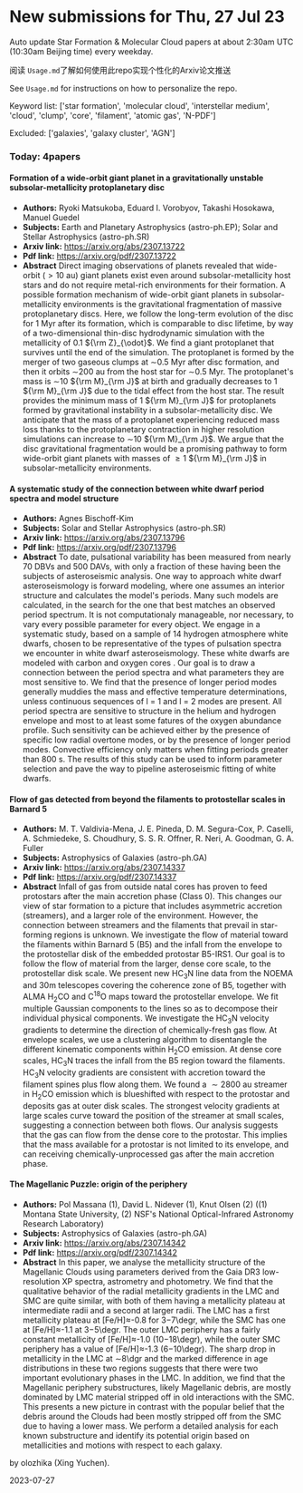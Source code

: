 # New submissions for Thu, 27 Jul 23
Auto update Star Formation & Molecular Cloud papers at about 2:30am UTC (10:30am Beijing time) every weekday.


阅读 `Usage.md`了解如何使用此repo实现个性化的Arxiv论文推送

See `Usage.md` for instructions on how to personalize the repo. 


Keyword list: ['star formation', 'molecular cloud', 'interstellar medium', 'cloud', 'clump', 'core', 'filament', 'atomic gas', 'N-PDF']


Excluded: ['galaxies', 'galaxy cluster', 'AGN']


### Today: 4papers 
#### Formation of a wide-orbit giant planet in a gravitationally unstable  subsolar-metallicity protoplanetary disc
 - **Authors:** Ryoki Matsukoba, Eduard I. Vorobyov, Takashi Hosokawa, Manuel Guedel
 - **Subjects:** Earth and Planetary Astrophysics (astro-ph.EP); Solar and Stellar Astrophysics (astro-ph.SR)
 - **Arxiv link:** https://arxiv.org/abs/2307.13722
 - **Pdf link:** https://arxiv.org/pdf/2307.13722
 - **Abstract**
 Direct imaging observations of planets revealed that wide-orbit ($>10$ au) giant planets exist even around subsolar-metallicity host stars and do not require metal-rich environments for their formation. A possible formation mechanism of wide-orbit giant planets in subsolar-metallicity environments is the gravitational fragmentation of massive protoplanetary discs. Here, we follow the long-term evolution of the disc for 1 Myr after its formation, which is comparable to disc lifetime, by way of a two-dimensional thin-disc hydrodynamic simulation with the metallicity of 0.1 ${\rm Z}_{\odot}$. We find a giant protoplanet that survives until the end of the simulation. The protoplanet is formed by the merger of two gaseous clumps at $\sim$0.5 Myr after disc formation, and then it orbits $\sim$200 au from the host star for $\sim$0.5 Myr. The protoplanet's mass is $\sim$10 ${\rm M}_{\rm J}$ at birth and gradually decreases to 1 ${\rm M}_{\rm J}$ due to the tidal effect from the host star. The result provides the minimum mass of 1 ${\rm M}_{\rm J}$ for protoplanets formed by gravitational instability in a subsolar-metallicity disc. We anticipate that the mass of a protoplanet experiencing reduced mass loss thanks to the protoplanetary contraction in higher resolution simulations can increase to $\sim$10 ${\rm M}_{\rm J}$. We argue that the disc gravitational fragmentation would be a promising pathway to form wide-orbit giant planets with masses of $\ge1$ ${\rm M}_{\rm J}$ in subsolar-metallicity environments.
#### A systematic study of the connection between white dwarf period spectra  and model structure
 - **Authors:** Agnes Bischoff-Kim
 - **Subjects:** Solar and Stellar Astrophysics (astro-ph.SR)
 - **Arxiv link:** https://arxiv.org/abs/2307.13796
 - **Pdf link:** https://arxiv.org/pdf/2307.13796
 - **Abstract**
 To date, pulsational variability has been measured from nearly 70 DBVs and 500 DAVs, with only a fraction of these having been the subjects of asteroseismic analysis. One way to approach white dwarf asteroseismology is forward modeling, where one assumes an interior structure and calculates the model's periods. Many such models are calculated, in the search for the one that best matches an observed period spectrum. It is not computationaly manageable, nor necessary, to vary every possible parameter for every object. We engage in a systematic study, based on a sample of 14 hydrogen atmosphere white dwarfs, chosen to be representative of the types of pulsation spectra we encounter in white dwarf asteroseismology. These white dwarfs are modeled with carbon and oxygen cores . Our goal is to draw a connection between the period spectra and what parameters they are most sensitive to. We find that the presence of longer period modes generally muddies the mass and effective temperature determinations, unless continuous sequences of l = 1 and l = 2 modes are present. All period spectra are sensitive to structure in the helium and hydrogen envelope and most to at least some fatures of the oxygen abundance profile. Such sensitivity can be achieved either by the presence of specific low radial overtone modes, or by the presence of longer period modes. Convective efficiency only matters when fitting periods greater than 800 s. The results of this study can be used to inform parameter selection and pave the way to pipeline asteroseismic fitting of white dwarfs.
#### Flow of gas detected from beyond the filaments to protostellar scales in  Barnard 5
 - **Authors:** M. T. Valdivia-Mena, J. E. Pineda, D. M. Segura-Cox, P. Caselli, A. Schmiedeke, S. Choudhury, S. S. R. Offner, R. Neri, A. Goodman, G. A. Fuller
 - **Subjects:** Astrophysics of Galaxies (astro-ph.GA)
 - **Arxiv link:** https://arxiv.org/abs/2307.14337
 - **Pdf link:** https://arxiv.org/pdf/2307.14337
 - **Abstract**
 Infall of gas from outside natal cores has proven to feed protostars after the main accretion phase (Class 0). This changes our view of star formation to a picture that includes asymmetric accretion (streamers), and a larger role of the environment. However, the connection between streamers and the filaments that prevail in star-forming regions is unknown. We investigate the flow of material toward the filaments within Barnard 5 (B5) and the infall from the envelope to the protostellar disk of the embedded protostar B5-IRS1. Our goal is to follow the flow of material from the larger, dense core scale, to the protostellar disk scale. We present new HC$_3$N line data from the NOEMA and 30m telescopes covering the coherence zone of B5, together with ALMA H$_2$CO and C$^{18}$O maps toward the protostellar envelope. We fit multiple Gaussian components to the lines so as to decompose their individual physical components. We investigate the HC$_3$N velocity gradients to determine the direction of chemically-fresh gas flow. At envelope scales, we use a clustering algorithm to disentangle the different kinematic components within H$_2$CO emission. At dense core scales, HC$_3$N traces the infall from the B5 region toward the filaments. HC$_3$N velocity gradients are consistent with accretion toward the filament spines plus flow along them. We found a $\sim2800$ au streamer in H$_2$CO emission which is blueshifted with respect to the protostar and deposits gas at outer disk scales. The strongest velocity gradients at large scales curve toward the position of the streamer at small scales, suggesting a connection between both flows. Our analysis suggests that the gas can flow from the dense core to the protostar. This implies that the mass available for a protostar is not limited to its envelope, and can receiving chemically-unprocessed gas after the main accretion phase.
#### The Magellanic Puzzle: origin of the periphery
 - **Authors:** Pol Massana (1), David L. Nidever (1), Knut Olsen (2) ((1) Montana State University, (2) NSF's National Optical-Infrared Astronomy Research Laboratory)
 - **Subjects:** Astrophysics of Galaxies (astro-ph.GA)
 - **Arxiv link:** https://arxiv.org/abs/2307.14342
 - **Pdf link:** https://arxiv.org/pdf/2307.14342
 - **Abstract**
 In this paper, we analyse the metallicity structure of the Magellanic Clouds using parameters derived from the Gaia DR3 low-resolution XP spectra, astrometry and photometry. We find that the qualitative behavior of the radial metallicity gradients in the LMC and SMC are quite similar, with both of them having a metallicity plateau at intermediate radii and a second at larger radii. The LMC has a first metallicity plateau at [Fe/H]$\approx$-0.8 for 3$-$7\degr, while the SMC has one at [Fe/H]$\approx$-1.1 at 3$-$5\degr. The outer LMC periphery has a fairly constant metallicity of [Fe/H]$\approx$-1.0 (10$-$18\degr), while the outer SMC periphery has a value of [Fe/H]$\approx$-1.3 (6$-$10\degr). The sharp drop in metallicity in the LMC at $\sim$8\dgr and the marked difference in age distributions in these two regions suggests that there were two important evolutionary phases in the LMC. In addition, we find that the Magellanic periphery substructures, likely Magellanic debris, are mostly dominated by LMC material stripped off in old interactions with the SMC. This presents a new picture in contrast with the popular belief that the debris around the Clouds had been mostly stripped off from the SMC due to having a lower mass. We perform a detailed analysis for each known substructure and identify its potential origin based on metallicities and motions with respect to each galaxy.


by olozhika (Xing Yuchen). 


2023-07-27
